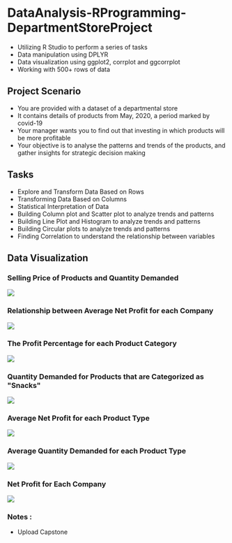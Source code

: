 # DataAnalysis-RProgramming-DepartmentStoreProject
* Utilizing R Studio to perform a series of tasks
* Data manipulation using DPLYR
* Data visualization using ggplot2, corrplot and ggcorrplot
* Working with 500+ rows of data

## Project Scenario
* You are provided with a dataset of a departmental store
* It contains details of products from May, 2020, a period marked by covid-19
* Your manager wants you to find out that investing in which products will be more profitable
* Your objective is to analyse the patterns and trends of the products, and gather insights for 
  strategic decision making

## Tasks
* Explore and Transform Data Based on Rows
* Transforming Data Based on Columns
* Statistical Interpretation of Data
* Building Column plot and Scatter plot to analyze trends and patterns
* Building Line Plot and Histogram to analyze trends and patterns
* Building Circular plots to analyze trends and patterns
* Finding Correlation to understand the relationship between variables

## Data Visualization
### Selling Price of Products and Quantity Demanded 
![](https://github.com/Nwiradiradja/DepartmentStoreProject/blob/main/DataVisualization/Price_Demand.png?raw=true)

### Relationship between Average Net Profit for each Company
![](https://github.com/Nwiradiradja/DepartmentStoreProject/blob/main/DataVisualization/Average_Net_Profit-Company.png?raw=true)

### The Profit Percentage for each Product Category
![](https://github.com/Nwiradiradja/DepartmentStoreProject/blob/main/DataVisualization/Profit_Percent-Product_Category.png?raw=true)

### Quantity Demanded for Products that are Categorized as "Snacks"
![](https://github.com/Nwiradiradja/DepartmentStoreProject/blob/main/DataVisualization/Quantity_Demanded-Product_Category-SNACKS.png?raw=true)

### Average Net Profit for each Product Type
![](https://github.com/Nwiradiradja/DepartmentStoreProject/blob/main/DataVisualization/Average_Net_Profit-Product_Type.png?raw=true)

### Average Quantity Demanded for each Product Type
![](https://github.com/Nwiradiradja/DepartmentStoreProject/blob/main/DataVisualization/Average_Quantity-Product_Type.png?raw=true)

### Net Profit for Each Company
![](https://github.com/Nwiradiradja/DepartmentStoreProject/blob/main/DataVisualization/Net_Profit-Company.png?raw=true)


### Notes :
* Upload Capstone


